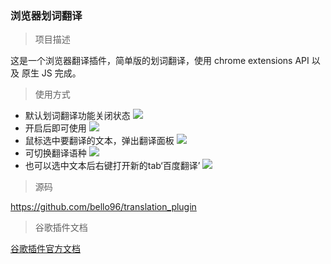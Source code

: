 ### 浏览器划词翻译

> 项目描述

这是一个浏览器翻译插件，简单版的划词翻译，使用 chrome extensions API 以及 原生 JS 完成。

> 使用方式
- 默认划词翻译功能关闭状态
![](https://files.mdnice.com/user/3666/1e001fe1-29ec-42e9-b198-05a1bdcc47c4.png)
- 开启后即可使用
![](https://files.mdnice.com/user/3666/e48a8e41-fb48-470c-865f-a6f136c3d413.png)
- 鼠标选中要翻译的文本，弹出翻译面板
![](https://files.mdnice.com/user/3666/ebb2490c-316b-46ed-8ef4-b668095cd4fb.png)
- 可切换翻译语种
![](https://files.mdnice.com/user/3666/79c9ccb4-eb9e-49c2-bc02-07adad8be69f.png)
- 也可以选中文本后右键打开新的tab‘百度翻译’
![](https://files.mdnice.com/user/3666/9e3e0f3a-6b6e-4ef2-a372-888faef4c99d.png)

> 源码

https://github.com/bello96/translation_plugin

> 谷歌插件文档

[谷歌插件官方文档](https://developer.chrome.com/extensions)
